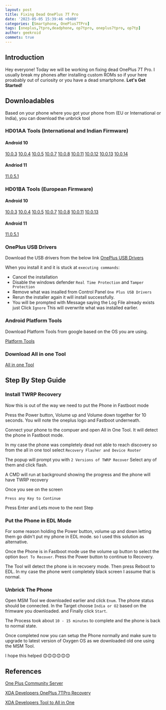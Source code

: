 ```yaml
---
layout: post
title: Fixing Dead OnePlus 7T Pro
date: '2023-05-05 15:39:46 +0400'
categories: [Smartphone, OnePlus7TPro]
tags: [oneplus,7tpro,deadphone, op7tpro, oneplus7tpro, op7tp]
author: geekroid
commets: true
---
```


## Introduction
Hey everyone! Today we will be working on fixing dead OnePlus 7T Pro. I usually break my phones after installing custom ROMs so if your here proabably out of curiosity or you have a dead smartphone. **Let's Get Started!**

## Downloadables
Based on your phone where you got your phone from (EU or International or India), you can download the unbrick tool
### HD01AA Tools (International and Indian Firmware)
#### Android 10
[10.0.3](https://androidfilehost.com/?fid=4349826312261628475)
[10.0.4](https://androidfilehost.com/?fid=4349826312261684937)
[10.0.5](https://androidfilehost.com/?fid=4349826312261684661)
[10.0.7](https://androidfilehost.com/?fid=4349826312261732252)
[10.0.8](https://androidfilehost.com/?fid=4349826312261785391)
[10.0.11](https://androidfilehost.com/?fid=10763459528675559912)
[10.0.12](https://androidfilehost.com/?fid=10763459528675586246)
[10.0.13](https://androidfilehost.com/?fid=17248734326145684336)
[10.0.14](https://androidfilehost.com/?fid=2188818919693750610)

#### Andriod 11
[11.0.5.1](https://androidfilehost.com/?fid=2981970449027569861)

### HD01BA Tools (European Firmware)

#### Android 10

[10.0.3](https://androidfilehost.com/?fid=4349826312261631928)
[10.0.4](https://androidfilehost.com/?fid=4349826312261684936)
[10.0.5](https://androidfilehost.com/?fid=4349826312261684660)
[10.0.7](https://androidfilehost.com/?fid=4349826312261732251)
[10.0.8](https://androidfilehost.com/?fid=4349826312261785390)
[10.0.11](https://androidfilehost.com/?fid=10763459528675559911)
[10.0.13](https://androidfilehost.com/?fid=17248734326145684337)

#### Android 11
[11.0.5.1](https://androidfilehost.com/?fid=2981970449027569862)

### OnePlus USB Drivers
Download the USB drivers from the below link
[OnePlus USB Drivers](https://oneplususbdrivers.com/)

When you install it and it is stuck at `executing commands`:
* Cancel the installation 
* Disable the windows defender `Real Time Protection` and `Tamper Protection`
* Remove what was insalled from Control Panel `One Plus USB Drivers`
* Rerun the installer again it will install successfully.
* You will be prompted with Message saying the Log File already exists just Click `Ignore` This will overwrite what was installed earlier.

### Android Platform Tools 
Download Platform Tools from google based on the OS you are using.

[Platform Tools](https://developer.android.com/tools/releases/platform-tools)

### Download All in one Tool
[All in one Tool](https://toolaio.tk/download/)

## Step By Step Guide
### Install TWRP Recovery
Now this is out of the way we need to put the Phone in Fastboot mode

Press the Power button, Volume up and Volume down together for 10 seconds. You will note the oneplus logo and Fastboot underneath.

Connect your phone to the compuer and open All in One Tool. It will detect the phone in Fastboot mode.

In my case the phone was completely dead not able to reach discovery so from the all in one tool select `Recovery Flasher and Device Rooter` 

The popup will prompt you with `2 Versions of TWRP Recover` Select any of them and click flash.

A CMD will run at background showing the progress and the phone will have TWRP recovery

Once you see on the screen
```shell
Press any Key to Continue
```
Press Enter and Lets move to the next Step

### Put the Phone in EDL Mode
For some reason holding the Power button, volume up and down letting them go didn't put my phone in EDL mode. so I used this solution as alternative.

Once the Phone is in Fastboot mode use the volume up button to select the option `Boot To Recover`. Press the Power button to continue to Recovery.

The Tool will detect the phone is in recvoery mode. Then press Reboot to EDL. In my case the phone went completely black screen I assume that is normal. 

### Unbrick The Phone

Open MSM Tool we downloaded earlier and click `Enum`. The phone status should be connected. In the Target choose `India or O2` based on the frimware you downloaded. and Finally click `Start`.

The Process took about `10 - 15 minutes` to complete and the phone is back to normal state. 

Once completed now you can setup the Phone normally and make sure to upgrade to latest version of Oxygen OS as we downloaded old one using the MSM Tool.

I hope this helped :blush::blush::blush::blush::blush::blush:
## References
[One Plus Community Server](https://onepluscommunityserver.com/list/Unbrick_Tools/)

[XDA Developers OnePlus 7TPro Recovery](https://forum.xda-developers.com/t/op7tpro-oos-hd01aa-hd01ba-unbrick-tool-to-restore-your-device-to-oxygenos.4002909/)

[XDA Developers Tool to All in One](https://forum.xda-developers.com/t/tool-tool-all-in-one-drivers-unlock-twrp-factory-image-stock-recovery.3358711/)